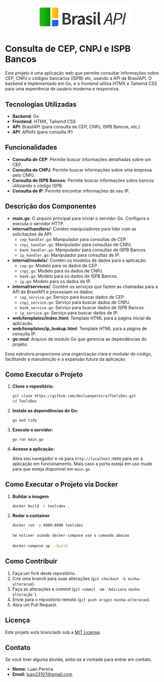 <h1 align="center"><img src="./public/brasilapi-logo-small.png"></h1>

# Consulta de CEP, CNPJ e ISPB Bancos

Este projeto é uma aplicação web que permite consultar informações sobre CEP, CNPJ e códigos bancários (ISPB) etc, usando a API da BrasilAPI. O backend é implementado em Go, e o frontend utiliza HTMX e Tailwind CSS para uma experiência de usuário moderna e responsiva.

## Tecnologias Utilizadas

- **Backend**: Go
- **Frontend**: HTMX, Tailwind CSS
- **API**: BrasilAPI (para consulta de CEP, CNPJ, ISPB Bancos, etc.)
- **API**: APInfo (para consulta IP)
## Funcionalidades

- **Consulta de CEP**: Permite buscar informações detalhadas sobre um CEP.
- **Consulta de CNPJ**: Permite buscar informações sobre uma empresa pelo CNPJ.
- **Consulta de ISPB Bancos**: Permite buscar informações sobre bancos utilizando o código ISPB.
- **Consulta de IP**: Permite encontrar informações do seu IP.


## Descrição dos Componentes

- **main.go**: O arquivo principal para iniciar o servidor Go. Configura e executa o servidor HTTP.
- **internal/handlers/**: Contém manipuladores para lidar com as solicitações de API:
  - `cep_handler.go`: Manipulador para consultas de CEP.
  - `cnpj_handler.go`: Manipulador para consultas de CNPJ.
  - `bank_handler.go`: Manipulador para consultas de ISPB Bancos.
  - `ip_handler.go`: Manipulador para consultas de IP.
- **internal/models/**: Contém os modelos de dados para a aplicação:
  - `cep.go`: Modelo para os dados de CEP.
  - `cnpj.go`: Modelo para os dados de CNPJ.
  - `bank.go`: Modelo para os dados de ISPB Bancos.
  - `ip.go`: Modelo para os dados de IP.
- **internal/services/**: Contém os serviços que fazem as chamadas para a API da BrasilAPI e processam os dados:
  - `cep_service.go`: Serviço para buscar dados de CEP.
  - `cnpj_service.go`: Serviço para buscar dados de CNPJ.
  - `bank_service.go`: Serviço para buscar dados de ISPB Bancos.
  - `ip_service.go`: Serviço para buscar dados de IP.
- **web/templates/index.html**: Template HTML para a página inicial da aplicação.
- **web/templates/ip_lookup.html**: Template HTML para a página de consulta IP.
- **go.mod**: Arquivo de módulo Go que gerencia as dependências do projeto.

Essa estrutura proporciona uma organização clara e modular do código, facilitando a manutenção e a expansão futura da aplicação.

## Como Executar o Projeto

1. **Clone o repositório:**

    ```bash
    git clone https://github.com/devluanpereira/ToolsDev.git
    cd ToolsDev
    ```

2. **Instale as dependências do Go:**

    ```bash
    go mod tidy
    ```

3. **Execute o servidor:**

    ```bash
    go run main.go
    ```

4. **Acesse a aplicação:**

    Abra seu navegador e vá para `http://localhost:8080` para ver a aplicação em funcionamento. Mais caso a porta esteja em uso mude para que esteja disponivel em `main.go`.


## Como Executar o Projeto via Docker

1. **Buildar a imagem**

    ```bash
    docker build -t toolsdev .
    ```

2. **Rodar o container**
    ```bash
    docker run -p 8080:8000 toolsdev

    Se estiver usando docker-compose use o comando abaixo

    docker-compose up --build
    ```

## Como Contribuir

1. Faça um fork deste repositório.
2. Crie uma branch para suas alterações (`git checkout -b minha-alteracao`).
3. Faça as alterações e commit (`git commit -am 'Adiciona minha alteração'`).
4. Envie para o repositório remoto (`git push origin minha-alteracao`).
5. Abra um Pull Request.

## Licença

Este projeto está licenciado sob a [MIT License](LICENSE).

## Contato

Se você tiver alguma dúvida, sinta-se à vontade para entrar em contato.

- **Nome:** Luan Pereira
- **Email:** luan23107@gmail.com
